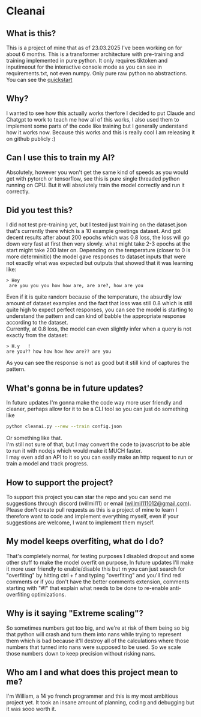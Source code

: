 # Cleanai
## What is this?
This is a project of mine that as of 23.03.2025 I've been working on for about 6 months. This is a transformer architecture with pre-training and training implemented in pure python. It only requires tiktoken and inputimeout for the interactive console mode as you can see in requirements.txt, not even numpy. Only pure raw python no abstractions. You can see the <a href="./quickstart.md">quickstart</a>

## Why?
I wanted to see how this actually works therfore I decided to put Claude and Chatgpt to work to teach me how all of this works, I also used them to implement some parts of the code like training but I generally understand how it works now. Because this works and this is really cool I am releasing it on github publicly :)

## Can I use this to train my AI?
Absolutely, however you won't get the same kind of speeds as you would get with pytorch or tensorflow, see this is pure single threaded python running on CPU. But it will absolutely train the model correctly and run it correctly.

## Did you test this?
I did not test pre-training yet, but I tested just training on the dataset.json that's currently there which is a 10 example greetings dataset. And got decent results after about 200 epochs which was 0.8 loss, the loss will go down very fast at first then very slowly. what might take 2-3 epochs at the start might take 200 later on. Depending on the temperature (closer to 0 is more determinitic) the model gave responses to dataset inputs that were not exactly what was expected but outputs that showed that it was learning like:
```
> Hey
 are you you you how how are, are are?, how are you
```
Even if it is quite random because of the temperature, the absurdly low amount of dataset examples and the fact that loss was still 0.8 which is still quite high to expect perfect responses, you can see the model is starting to understand the pattern and can kind of babble the appropriate response according to the dataset.
<br>
Currently, at 0.8 loss, the model can even slightly infer when a query is not exactly from the dataset:
```
> H.y   !
are you?? how how how how are?? are you
```
As you can see the response is not as good but it still kind of captures the pattern.

## What's gonna be in future updates?
In future updates I'm gonna make the code way more user friendly and cleaner, perhaps allow for it to be a CLI tool so you can just do something like
```bash
python cleanai.py --new --train config.json
```
Or something like that.
<br>
I'm still not sure of that, but I may convert the code to javascript to be able to run it with nodejs which would make it MUCH faster.
<br>
I may even add an API to it so you can easily make an http request to run or train a model and track progress.

## How to support the project?
To support this project you can star the repo and you can send me suggestions through discord (willmil11) or email (willmil111012@gmail.com). Please don't create pull requests as this is a project of mine to learn I therefore want to code and implement everything myself, even if your suggestions are welcome, I want to implement them myself.

## My model keeps overfiting, what do I do?
That's completely normal, for testing purposes I disabled dropout and some other stuff to make the model overfit on purpose, In future updates I'll make it more user friendly to enable/disable this but rn you can just search for "overfiting" by hitting ctrl + f and typing "overfiting" and you'll find red comments or if you don't have the better comments extension, comments starting with "#!" that explain what needs to be done to re-enable anti-overfiting optimizations.

## Why is it saying "Extreme scaling"?
So sometimes numbers get too big, and we're at risk of them being so big that python will crash and turn them into nans while trying to represent them which is bad because it'll destroy all of the calculations where those numbers that turned into nans were supposed to be used. So we scale those numbers down to keep precision without risking nans.

## Who am I and what does this project mean to me?
I'm William, a 14 yo french programmer and this is my most ambitious project yet. It took an insane amount of planning, coding and debugging but it was sooo worth it.
